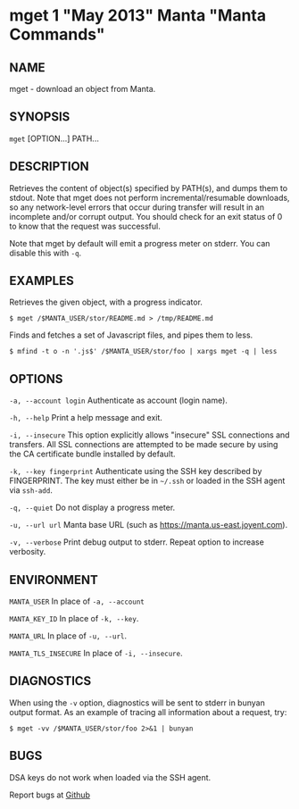 mget 1 "May 2013" Manta "Manta Commands"
=======================================

NAME
----

mget - download an object from Manta.

SYNOPSIS
--------

`mget` [OPTION...] PATH...

DESCRIPTION
-----------

Retrieves the content of object(s) specified by PATH(s), and dumps them to
stdout.  Note that mget does not perform incremental/resumable downloads, so any
network-level errors that occur during transfer will result in an incomplete
and/or corrupt output.  You should check for an exit status of 0 to know that
the request was successful.

Note that mget by default will emit a progress meter on stderr.  You can
disable this with `-q`.

EXAMPLES
--------

Retrieves the given object, with a progress indicator.

    $ mget /$MANTA_USER/stor/README.md > /tmp/README.md

Finds and fetches a set of Javascript files, and pipes them to less.

    $ mfind -t o -n '.js$' /$MANTA_USER/stor/foo | xargs mget -q | less

OPTIONS
-------

`-a, --account login`
  Authenticate as account (login name).

`-h, --help`
  Print a help message and exit.

`-i, --insecure`
  This option explicitly allows "insecure" SSL connections and transfers.  All
  SSL connections are attempted to be made secure by using the CA certificate
  bundle installed by default.

`-k, --key fingerprint`
  Authenticate using the SSH key described by FINGERPRINT.  The key must
  either be in `~/.ssh` or loaded in the SSH agent via `ssh-add`.

`-q, --quiet`
  Do not display a progress meter.

`-u, --url url`
  Manta base URL (such as https://manta.us-east.joyent.com).

`-v, --verbose`
  Print debug output to stderr.  Repeat option to increase verbosity.

ENVIRONMENT
-----------

`MANTA_USER`
  In place of `-a, --account`

`MANTA_KEY_ID`
  In place of `-k, --key`.

`MANTA_URL`
  In place of `-u, --url`.

`MANTA_TLS_INSECURE`
  In place of `-i, --insecure`.

DIAGNOSTICS
-----------

When using the `-v` option, diagnostics will be sent to stderr in bunyan
output format.  As an example of tracing all information about a request,
try:

    $ mget -vv /$MANTA_USER/stor/foo 2>&1 | bunyan

BUGS
----

DSA keys do not work when loaded via the SSH agent.

Report bugs at [Github](https://github.com/joyent/node-manta/issues)
